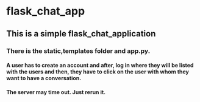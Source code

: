 # flask_chat_app
## This is a simple flask_chat_application
### There is the static,templates folder and app.py.
#### A user has to create an account and after, log in where they will be listed with the users and then, they have to click on the user with whom they want to have a conversation.
#### The server may time out. Just rerun it.
